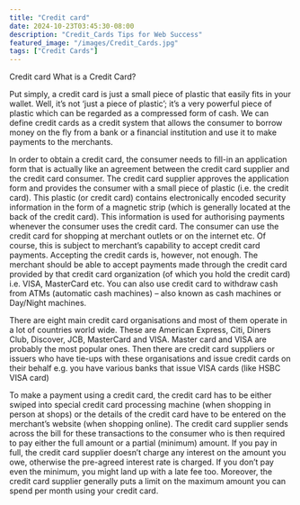 ```yaml
---
title: "Credit card"
date: 2024-10-23T03:45:30-08:00
description: "Credit_Cards Tips for Web Success"
featured_image: "/images/Credit_Cards.jpg"
tags: ["Credit Cards"]
---
```


Credit card 
What is a Credit Card?

Put simply, a credit card is just a small piece of plastic that easily fits in your wallet. Well, it’s not ‘just a piece of plastic’; it’s a very powerful piece of plastic which can be regarded as a compressed form of cash. We can define credit cards as a credit system that allows the consumer to borrow money on the fly from a bank or a financial institution and use it to make payments to the merchants.  

In order to obtain a credit card, the consumer needs to fill-in an application form that is actually like an agreement between the credit card supplier and the credit card consumer. The credit card supplier approves the application form and provides the consumer with a small piece of plastic (i.e. the credit card). This plastic (or credit card) contains electronically encoded security information in the form of a magnetic strip (which is generally located at the back of the credit card). This information is used for authorising payments whenever the consumer uses the credit card. The consumer can use the credit card for shopping at merchant outlets or on the internet etc. Of course, this is subject to merchant’s capability to accept credit card payments. Accepting the credit cards is, however, not enough. The merchant should be able to accept payments made through the credit card provided by that credit card organization (of which you hold the credit card) i.e. VISA, MasterCard etc.  You can also use credit card to withdraw cash from ATMs (automatic cash machines) – also known as cash machines or Day/Night machines.

There are eight main credit card organisations and most of them operate in a lot of countries world wide. These are American Express, Citi, Diners Club, Discover, JCB, MasterCard and VISA. Master card and VISA are probably the most popular ones.  Then there are credit card suppliers or issuers who have tie-ups with these organisations and issue credit cards on their behalf e.g. you have various banks that issue VISA cards (like HSBC VISA card)
 
To make a payment using a credit card, the credit card has to be either swiped into special credit card processing machine (when shopping in person at shops) or the details of the credit card have to be entered on the merchant’s website (when shopping online).  The credit card supplier sends across the bill for these transactions to the consumer who is then required to pay either the full amount or a partial (minimum) amount. If you pay in full, the credit card supplier doesn’t charge any interest on the amount you owe, otherwise the pre-agreed interest rate is charged. If you don’t pay even the minimum, you might land up with a late fee too. Moreover, the credit card supplier generally puts a limit on the maximum amount you can spend per month using your credit card. 

